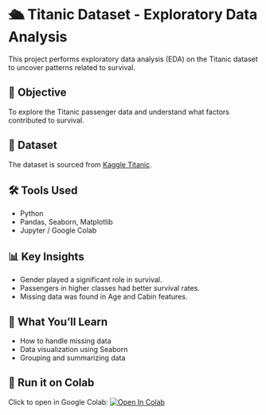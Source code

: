 # 🛳 Titanic Dataset - Exploratory Data Analysis

This project performs exploratory data analysis (EDA) on the Titanic dataset to uncover patterns related to survival.

## 📌 Objective
To explore the Titanic passenger data and understand what factors contributed to survival.

## 📂 Dataset
The dataset is sourced from [Kaggle Titanic](https://www.kaggle.com/c/titanic/data).

## 🛠 Tools Used
- Python
- Pandas, Seaborn, Matplotlib
- Jupyter / Google Colab

## 📊 Key Insights
- Gender played a significant role in survival.
- Passengers in higher classes had better survival rates.
- Missing data was found in Age and Cabin features.

## 🧠 What You’ll Learn
- How to handle missing data
- Data visualization using Seaborn
- Grouping and summarizing data

## 🚀 Run it on Colab
Click to open in Google Colab: [![Open In Colab](https://colab.research.google.com/assets/colab-badge.svg)](https://colab.research.google.com/github/RK-1991/Titanic_EDA_Project/blob/main/Titanic_EDA_Project.ipynb)
